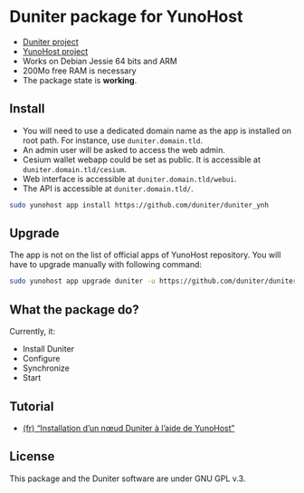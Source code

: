 # Duniter package for YunoHost

- [Duniter project](https://duniter.org)
- [YunoHost project](https://yunohost.org)
- Works on Debian Jessie 64 bits and ARM
- 200Mo free RAM is necessary
- The package state is **working**.

## Install
- You will need to use a dedicated domain name as the app is installed on root path. For instance, use `duniter.domain.tld`.
- An admin user will be asked to access the web admin.
- Cesium wallet webapp could be set as public. It is accessible at `duniter.domain.tld/cesium`.
- Web interface is accessible at `duniter.domain.tld/webui`.
- The API is accessible at `duniter.domain.tld/`.

```bash
sudo yunohost app install https://github.com/duniter/duniter_ynh
```

## Upgrade
The app is not on the list of official apps of YunoHost repository.
You will have to upgrade manually with following command:

```bash
sudo yunohost app upgrade duniter -u https://github.com/duniter/duniter_ynh
```

## What the package do?
Currently, it:
- Install Duniter
- Configure
- Synchronize
- Start

## Tutorial
- [(fr) “Installation d’un nœud Duniter à l’aide de YunoHost”](https://forum.duniter.org/t/installation-d-un-noeud-duniter-a-l-aide-de-yunohost/1420)

## License
This package and the Duniter software are under GNU GPL v.3.
